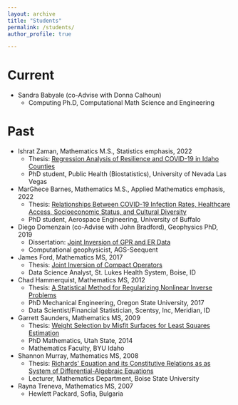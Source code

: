 ```yaml
---
layout: archive
title: "Students"
permalink: /students/
author_profile: true

---
```




Current 
======
* Sandra Babyale (co-Advise with Donna Calhoun)
  * Computing Ph.D, Computational Math Science and Engineering 


Past 
======
* Ishrat Zaman, Mathematics M.S., Statistics emphasis, 2022
  * Thesis: [Regression Analysis of Resilience and COVID-19 in Idaho Counties](https://jodimead.github.io/files/student_theses/ishrat.pdf)
  * PhD student, Public Health (Biostatistics), University of Nevada Las Vegas
* MarGhece Barnes, Mathematics M.S., Applied Mathematics emphasis, 2022
  * Thesis: [Relationships Between COVID-19 Infection Rates, Healthcare Access, Socioeconomic Status, and Cultural Diversity](https://jodimead.github.io/files/student_theses/marghece.pdf)
  * PhD student, Aerospace Engineering, University of Buffalo
* Diego Domenzain (co-Advise with John Bradford), Geophysics PhD, 2019
  * Dissertation: [Joint Inversion of GPR and ER Data](https://jodimead.github.io/files/student_theses/diego.pdf)
   * Computational geophysicist, AGS-Seequent
* James Ford, Mathematics MS, 2017
  * Thesis: [Joint Inversion of Compact Operators](https://jodimead.github.io/files/student_theses/james.pdf)
  * Data Science Analyst, St. Lukes Health System, Boise, ID
* Chad Hammerquist, Mathematics MS, 2012
  * Thesis: [A Statistical Method for Regularizing Nonlinear Inverse Problems](https://jodimead.github.io/files/student_theses/chad.pdf)
   * PhD Mechanical Engineering, Oregon State University, 2017
   * Data Scientist/Financial Statistician, Scentsy, Inc, Meridian, ID
* Garrett Saunders, Mathematics MS, 2009
  * Thesis: [Weight Selection by Misfit Surfaces for Least Squares Estimation](https://jodimead.github.io/files/student_theses/garrett.pdf)
   * PhD Mathematics, Utah State, 2014
   * Mathematics Faculty, BYU Idaho
* Shannon Murray, Mathematics MS, 2008
   * Thesis: [Richards' Equation and its Constitutive Relations as as System of Differential-Algebraic Equations](https://jodimead.github.io/files/student_theses/shannon.pdf)
   * Lecturer, Mathematics Department, Boise State University
* Rayna Treneva, Mathematics MS, 2007
  * Hewlett Packard, Sofia, Bulgaria
